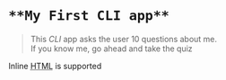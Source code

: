 `**My First CLI app**`
====

>This _CLI_ app asks the user 10 questions about me.  
>If you know me, go ahead and take the quiz

Inline <abbr title="Hypertext Markup Language">HTML</abbr> is supported
